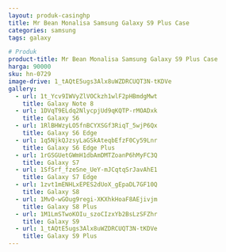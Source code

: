 ```yaml
---
layout: produk-casinghp
title: Mr Bean Monalisa Samsung Galaxy S9 Plus Case
categories: samsung
tags: galaxy

# Produk
product-title: Mr Bean Monalisa Samsung Galaxy S9 Plus Case
harga: 90000
sku: hn-0729
image-drive: 1_tAQtE5ugs3Alx8uWZDRCUQT3N-tKDVe
gallery:
  - url: 1t_Ycv9IWVyZlVOCkzh1wlF2pHBmdgMwt
    title: Galaxy Note 8
  - url: 1DVqT9ELdq2NlycpjUd9qKQTP-rMOADxk
    title: Galaxy S6
  - url: 1RlBHWzyLO5fnBCYXSGf3RiqT_5wjP6Qx
    title: Galaxy S6 Edge
  - url: 1q5NjkQJzsyLaGSkAteqbEfzF0Cy59Lnr
    title: Galaxy S6 Edge Plus
  - url: 1rGSGUetGWmH1dbAmDMTZoanP6hMyFC3Q
    title: Galaxy S7
  - url: 1SfSrf_fzeSne_UeY-mJCqtqSrJavAhE1
    title: Galaxy S7 Edge
  - url: 1zvt1mENHLxEPES2dUoX_gEpaDL7GF10Q
    title: Galaxy S8
  - url: 1MvO-wGOug9regi-XKXhkHoaF8AEjivjm
    title: Galaxy S8 Plus
  - url: 1M1LmSTwoKOIu_szoCIzxYb2BsLzSFZhr
    title: Galaxy S9
  - url: 1_tAQtE5ugs3Alx8uWZDRCUQT3N-tKDVe
    title: Galaxy S9 Plus
---
```

